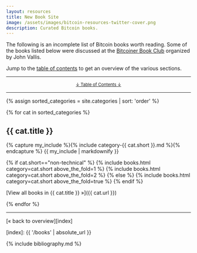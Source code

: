 ```yaml
---
layout: resources
title: New Book Site
image: /assets/images/bitcoin-resources-twitter-cover.png
description: Curated Bitcoin books.
---
```


The following is an incomplete list of Bitcoin books worth reading. Some of the
books listed below were discussed at the [Bitcoiner Book
Club](https://www.youtube.com/playlist?list=PL8GxRkxnvMl3_O3DYNQJFnVBvvt8A9qqW)
organized by John Vallis.

Jump to the [table of contents](#toc) to get an overview of the various sections.

---

<center>
  <p><small><a href="#toc">↓ Table of Contents ↓</a></small></p>
</center>

---

{% assign sorted_categories = site.categories | sort: 'order' %}

{% for cat in sorted_categories %}

## {{ cat.title }}

{% capture my_include %}{% include category-{{ cat.short }}.md %}{% endcapture %}
{{ my_include | markdownify }}


{% if cat.short=="non-technical" %}
{% include books.html category=cat.short above_the_fold=1 %}
{% include books.html category=cat.short above_the_fold=2 %}
{% else %}
{% include books.html category=cat.short above_the_fold=true %}
{% endif %}


[View all books in {{ cat.title }} »]({{ cat.url }})

{% endfor %}

---

[« back to overview][index]

[index]: {{ '/books' | absolute_url }}

{% include bibliography.md %}
